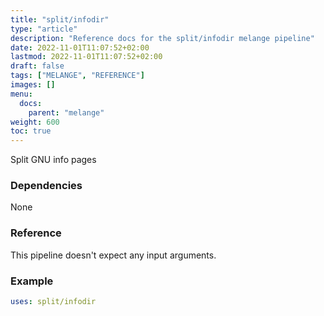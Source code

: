 ```yaml
---
title: "split/infodir"
type: "article"
description: "Reference docs for the split/infodir melange pipeline"
date: 2022-11-01T11:07:52+02:00
lastmod: 2022-11-01T11:07:52+02:00
draft: false
tags: ["MELANGE", "REFERENCE"]
images: []
menu:
  docs:
    parent: "melange"
weight: 600
toc: true
---
```



Split GNU info pages

### Dependencies
None

### Reference
This pipeline doesn't expect any input arguments.

### Example
```yaml
uses: split/infodir

```
